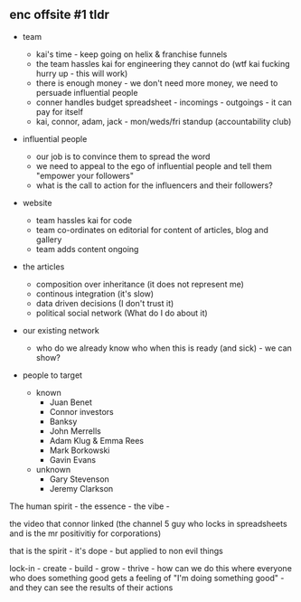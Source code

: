 ## enc offsite #1 tldr

 * team
   * kai's time - keep going on helix & franchise funnels
   * the team hassles kai for engineering they cannot do (wtf kai fucking hurry up - this will work)
   * there is enough money - we don't need more money, we need to persuade influential people
   * conner handles budget spreadsheet - incomings - outgoings - it can pay for itself
   * kai, connor, adam, jack - mon/weds/fri standup (accountability club)
 * influential people
   * our job is to convince them to spread the word
   * we need to appeal to the ego of influential people and tell them "empower your followers"
   * what is the call to action for the influencers and their followers?
 * website
   * team hassles kai for code
   * team co-ordinates on editorial for content of articles, blog and gallery
   * team adds content ongoing
 * the articles
   * composition over inheritance (it does not represent me)
   * continous integration (it's slow)
   * data driven decisions (I don't trust it)
   * political social network (What do I do about it)
 * our existing network
   * who do we already know who when this is ready (and sick) - we can show?
   
 * people to target
   * known
     * Juan Benet
     * Connor investors
     * Banksy
     * John Merrells
     * Adam Klug & Emma Rees
     * Mark Borkowski
     * Gavin Evans
   * unknown
     * Gary Stevenson
     * Jeremy Clarkson
   
   
The human spirit - the essence - the vibe - 

the video that connor linked (the channel 5 guy who locks in spreadsheets and is the mr positivitiy for corporations)

that is the spirit - it's dope - but applied to non evil things

lock-in - create - build - grow - thrive - how can we do this where everyone who does something good gets a feeling of "I'm doing something good" - and they can see the results of their actions



